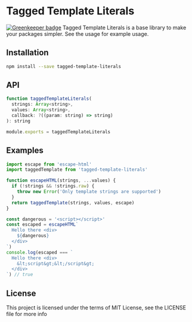 Tagged Template Literals
=====================

[![Greenkeeper badge](https://badges.greenkeeper.io/steelbrain/tagged-template-literals.svg)](https://greenkeeper.io/)
Tagged Template Literals is a base library to make your packages simpler. See the usage for example usage.

## Installation

```sh
npm install --save tagged-template-literals
```

## API

```js
function taggedTemplateLiterals(
  strings: Array<string>,
  values: Array<string>,
  callback: ?((param: string) => string)
): string

module.exports = taggedTemplateLiterals
```

## Examples
```js
import escape from 'escape-html'
import taggedTemplate from 'tagged-template-literals'

function escapeHTML(strings, ...values) {
  if (!strings && !strings.raw) {
    throw new Error('Only template strings are supported')
  }
  return taggedTemplate(strings, values, escape)
}

const dangerous = '<script></script>'
const escaped = escapeHTML`
  Hello there <div>
    ${dangerous}
  </div>
`)
console.log(escaped === `
  Hello there <div>
    &lt;script&gt;&lt;/script&gt;
  </div>
`) // true
```

## License

This project is licensed under the terms of MIT License, see the LICENSE file for more info
